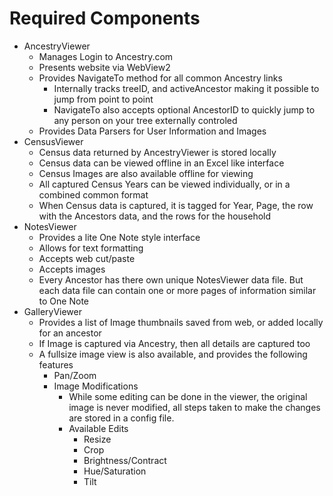 ﻿# Required Components

* AncestryViewer
  * Manages Login to Ancestry.com
  * Presents website via WebView2
  * Provides NavigateTo method for all common Ancestry links
    * Internally tracks treeID, and activeAncestor making it possible to jump from point to point
    * NavigateTo also accepts optional AncestorID to quickly jump to any person on your tree externally controled
  * Provides Data Parsers for User Information and Images
* CensusViewer
  * Census data returned by AncestryViewer is stored locally
  * Census data can be viewed offline in an Excel like interface
  * Census Images are also available offline for viewing
  * All captured Census Years can be viewed individually, or in a combined common format
  * When Census data is captured, it is tagged for Year, Page, the row with the Ancestors data, and the rows for the household
* NotesViewer
  * Provides a lite One Note style interface
  * Allows for text formatting
  * Accepts web cut/paste
  * Accepts images
  * Every Ancestor has there own unique NotesViewer data file. But each data file can contain one or more pages of information similar to One Note
* GalleryViewer
  * Provides a list of Image thumbnails saved from web, or added locally for an ancestor
  * If Image is captured via Ancestry, then all details are captured too
  * A fullsize image view is also available, and provides the following features
    * Pan/Zoom
    * Image Modifications
      * While some editing can be done in the viewer, the original image is never modified, all steps taken to make the changes are stored in a config file.
      * Available Edits
        * Resize
        * Crop
        * Brightness/Contract
        * Hue/Saturation
        * Tilt